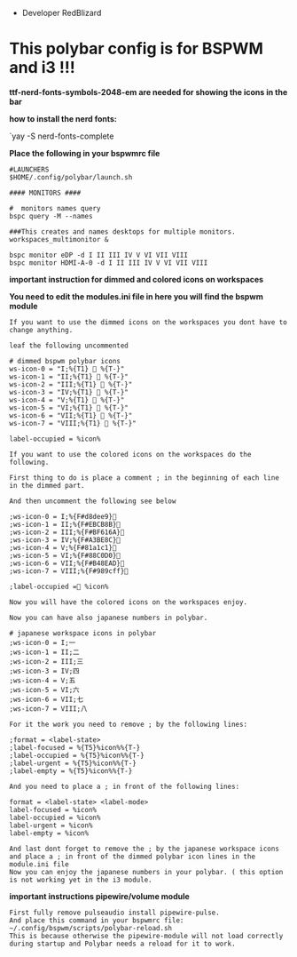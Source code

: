 * Developer RedBlizard

 # This polybar config is for BSPWM and i3 !!!

 **ttf-nerd-fonts-symbols-2048-em are needed for showing the icons in the bar**

 **how to install the nerd fonts:**

 `yay -S nerd-fonts-complete
 
   **Place the following in your bspwmrc file**

 ```
 #LAUNCHERS
 $HOME/.config/polybar/launch.sh

 #### MONITORS ####

 #  monitors names query
 bspc query -M --names

 ###This creates and names desktops for multiple monitors.
 workspaces_multimonitor &

 bspc monitor eDP -d I II III IV V VI VII VIII 
 bspc monitor HDMI-A-0 -d I II III IV V VI VII VIII 
 ```

**important instruction for dimmed and colored icons on workspaces**

**You need to edit the modules.ini file in here you will find the bspwm module**

 ```
If you want to use the dimmed icons on the workspaces you dont have to change anything.

leaf the following uncommented

# dimmed bspwm polybar icons
ws-icon-0 = "I;%{T1}  %{T-}"
ws-icon-1 = "II;%{T1}  %{T-}"
ws-icon-2 = "III;%{T1}  %{T-}"
ws-icon-3 = "IV;%{T1}  %{T-}"
ws-icon-4 = "V;%{T1}  %{T-}"
ws-icon-5 = "VI;%{T1}  %{T-}"
ws-icon-6 = "VII;%{T1}  %{T-}"
ws-icon-7 = "VIII;%{T1}  %{T-}"

label-occupied = %icon%

If you want to use the colored icons on the workspaces do the following.

First thing to do is place a comment ; in the beginning of each line in the dimmed part.

And then uncomment the following see below

;ws-icon-0 = I;%{F#d8dee9}
;ws-icon-1 = II;%{F#EBCB8B}  
;ws-icon-2 = III;%{F#BF616A}
;ws-icon-3 = IV;%{F#A3BE8C}    
;ws-icon-4 = V;%{F#81a1c1}
;ws-icon-5 = VI;%{F#88C0D0}
;ws-icon-6 = VII;%{F#B48EAD}
;ws-icon-7 = VIII;%{F#989cff}

;label-occupied = %icon%

Now you will have the colored icons on the workspaces enjoy.

Now you can have also japanese numbers in polybar.

# japanese workspace icons in polybar
;ws-icon-0 = I;一
;ws-icon-1 = II;二
;ws-icon-2 = III;三
;ws-icon-3 = IV;四
;ws-icon-4 = V;五
;ws-icon-5 = VI;六
;ws-icon-6 = VII;七
;ws-icon-7 = VIII;八

For it the work you need to remove ; by the following lines:

;format = <label-state>
;label-focused = %{T5}%icon%%{T-}
;label-occupied = %{T5}%icon%%{T-}
;label-urgent = %{T5}%icon%%{T-}
;label-empty = %{T5}%icon%%{T-}

And you need to place a ; in front of the following lines:

format = <label-state> <label-mode>
label-focused = %icon%
label-occupied = %icon%
label-urgent = %icon%
label-empty = %icon%

And last dont forget to remove the ; by the japanese workspace icons and place a ; in front of the dimmed polybar icon lines in the module.ini file
Now you can enjoy the japanese numbers in your polybar. ( this option is not working yet in the i3 module.

```
**important instructions pipewire/volume module**
``` 
First fully remove pulseaudio install pipewire-pulse.
And place this command in your bspwmrc file: ~/.config/bspwm/scripts/polybar-reload.sh
This is because otherwise the pipewire-module will not load correctly during startup and Polybar needs a reload for it to work.
```
